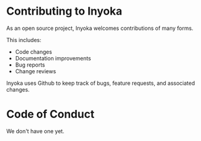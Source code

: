 # Contributing to Inyoka

As an open source project, Inyoka welcomes contributions of many forms.

This includes:

* Code changes
* Documentation improvements
* Bug reports
* Change reviews

Inyoka uses Github to keep track of bugs, feature requests, and associated
changes.

# Code of Conduct

We don't have one yet.
